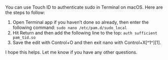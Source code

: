 You can use Touch ID to authenticate sudo in Terminal on macOS. Here are the steps to follow:

1. Open Terminal app if you haven’t done so already, then enter the following command: `sudo nano /etc/pam.d/sudo_local`
2. Hit Return and then add the following line to the top: `auth sufficient pam_tid.so`
3. Save the edit with Control+O and then exit nano with Control+X[^1^][1].

I hope this helps. Let me know if you have any other questions.
